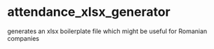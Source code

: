 # attendance_xlsx_generator
generates an xlsx boilerplate file which might be useful for Romanian companies
